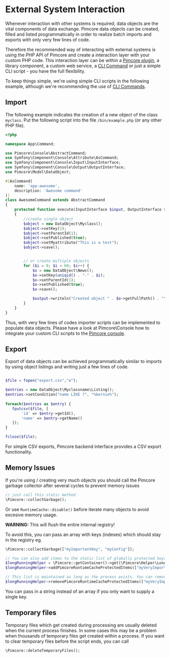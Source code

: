 # External System Interaction

Whenever interaction with other systems is required, data objects are the vital components of data exchange. 
Pimcore data objects can be created, filled and listed programmatically in order to realize batch imports and exports 
with only very few lines of code.

Therefore the recommended way of interacting with external systems is using the PHP API of Pimcore and create a 
interaction layer with your custom PHP code. This interaction layer can be within a [Pimcore plugin](../20_Extending_Pimcore/13_Bundle_Developers_Guide/README.md), a library component,
 a custom web service, a [CLI Command](../19_Development_Tools_and_Details/11_Console_CLI.md) or just a simple CLI script - you have the full flexibility.

To keep things simple, we're using simple CLI scripts in the following example, although we're recommending the use of [CLI Commands](../19_Development_Tools_and_Details/11_Console_CLI.md).

## Import
The following example indicates the creation of a new object of the class `myclass`. 
Put the following script into the file `/bin/example.php` (or any other PHP file).

```php
<?php

namespace App\Command;

use Pimcore\Console\AbstractCommand;
use Symfony\Component\Console\Attribute\AsCommand;
use Symfony\Component\Console\Input\InputInterface;
use Symfony\Component\Console\Output\OutputInterface;
use Pimcore\Model\DataObject;

#[AsCommand(
    name: 'app:awesome',
    description: 'Awesome command'
)]
class AwesomeCommand extends AbstractCommand
{
    protected function execute(InputInterface $input, OutputInterface $output): int
    {
        //create single object
        $object = new DataObject\Myclass();
        $object->setKey(1);
        $object->setParentId(1);
        $object->setPublished(true);
        $object->setMyattribute("This is a test");
        $object->save();


        // or create multiple objects
        for ($i = 0; $i < 60; $i++) {
            $o = new DataObject\News();
            $o->setKey(uniqid() . "-" . $i);
            $o->setParentId(1);
            $o->setPublished(true);
            $o->save();

            $output->writeln("Created object " . $o->getFullPath() . "\n");
        }
    }
}
```

Thus, with very few lines of codes importer scripts can be implemented to populate data objects. Please have a look at 
Pimcore\Console how to integrate your custom CLI scripts to the [Pimcore console](../19_Development_Tools_and_Details/11_Console_CLI.md).

## Export
Export of data objects can be achieved programmatically similar to imports by using object listings and writing just a
few lines of code.
 
 ```php
 
 $file = fopen("export.csv","w");
 
 $entries = new DataObject\Myclassname\Listing();
 $entries->setCondition("name LIKE ?", "%bernie%");
  
 foreach($entries as $entry) { 
    fputcsv($file, [
        'id' => $entry->getId(),
        'name' => $entry->getName()
    ]);
 }
 
 fclose($file);
 
 ```

For simple CSV exports, Pimcore backend interface provides a CSV export functionality.
 
 
## Memory Issues
If you're using / creating very much objects you should call the Pimcore garbage collector after several cycles to prevent memory issues

```php
// just call this static method
\Pimcore::collectGarbage();
```
Or use `RuntimeCache::disable()` before iterate many objects to avoid excesive memory usage.

**WARNING:** This will flush the entire internal registry!

To avoid this, you can pass an array with keys (indexes) which should stay in the registry eg. 

```php
\Pimcore::collectGarbage(["myImportantKey", "myConfig"]);

// You can also add items to the static list of globally protected keys by passing them to
$longRunningHelper = \Pimcore::getContainer()->get(\Pimcore\Helper\LongRunningHelper::class);
$longRunningHelper->addPimcoreRuntimeCacheProtectedItems(["myVeryImportantKey", "mySuperImportKey", "..."]);

// This list is maintained as long as the process exists. You can remove protected keys again by calling
$longRunningHelper->removePimcoreRuntimeCacheProtectedItems(["myVeryImportantKey", "mySuperImportKey", "..."]);

```
You can pass in a string instead of an array if you only want to supply a single key.

## Temporary files

Temporary files which get created during processing are usually deleted when the current process finishes. In some cases this may be a problem when thousands of temporary files get created within a process. If you want to clear temporary files before the script ends, you can call
```php
\Pimcore::deleteTemporaryFiles();
```
